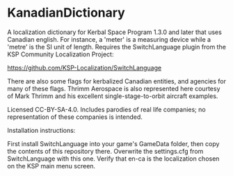 # KanadianDictionary
A localization dictionary for Kerbal Space Program 1.3.0 and later that uses Canadian english. For instance, a 'meter' is a measuring device while a 'metre' is the SI unit of length. Requires the SwitchLanguage plugin from the KSP Community Localization Project:

https://github.com/KSP-Localization/SwitchLanguage

There are also some flags for kerbalized Canadian entities, and agencies for many of these flags. Thrimm Aerospace is also represented here courtesy of Mark Thrimm and his excellent single-stage-to-orbit aircraft examples.

Licensed CC-BY-SA-4.0. Includes parodies of real life companies; no representation of these companies is intended.

Installation instructions:

First install SwitchLanguage into your game's GameData folder, then copy the contents of this repository there. Overwrite the settings.cfg from SwitchLanguage with this one. Verify that en-ca is the localization chosen on the KSP main menu screen.

